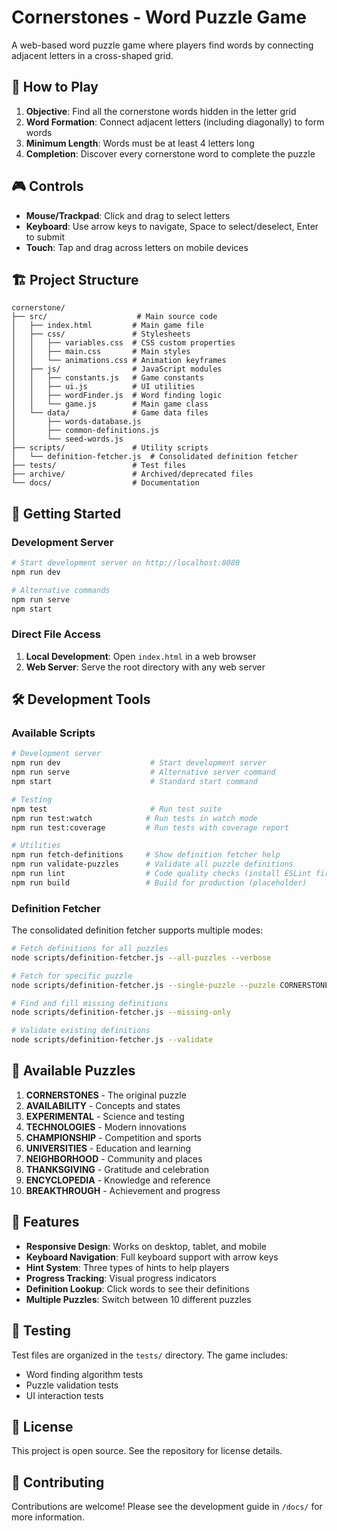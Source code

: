 # Cornerstones - Word Puzzle Game

A web-based word puzzle game where players find words by connecting adjacent letters in a cross-shaped grid.

## 🎯 How to Play

1. **Objective**: Find all the cornerstone words hidden in the letter grid
2. **Word Formation**: Connect adjacent letters (including diagonally) to form words
3. **Minimum Length**: Words must be at least 4 letters long
4. **Completion**: Discover every cornerstone word to complete the puzzle

## 🎮 Controls

- **Mouse/Trackpad**: Click and drag to select letters
- **Keyboard**: Use arrow keys to navigate, Space to select/deselect, Enter to submit
- **Touch**: Tap and drag across letters on mobile devices

## 🏗️ Project Structure

```
cornerstone/
├── src/                    # Main source code
│   ├── index.html         # Main game file
│   ├── css/               # Stylesheets
│   │   ├── variables.css  # CSS custom properties
│   │   ├── main.css       # Main styles
│   │   └── animations.css # Animation keyframes
│   ├── js/                # JavaScript modules
│   │   ├── constants.js   # Game constants
│   │   ├── ui.js          # UI utilities
│   │   ├── wordFinder.js  # Word finding logic
│   │   └── game.js        # Main game class
│   └── data/              # Game data files
│       ├── words-database.js
│       ├── common-definitions.js
│       └── seed-words.js
├── scripts/               # Utility scripts
│   └── definition-fetcher.js  # Consolidated definition fetcher
├── tests/                 # Test files
├── archive/               # Archived/deprecated files
└── docs/                  # Documentation
```

## 🚀 Getting Started

### Development Server
```bash
# Start development server on http://localhost:8080
npm run dev

# Alternative commands
npm run serve
npm start
```

### Direct File Access
1. **Local Development**: Open `index.html` in a web browser
2. **Web Server**: Serve the root directory with any web server

## 🛠️ Development Tools

### Available Scripts
```bash
# Development server
npm run dev                    # Start development server
npm run serve                  # Alternative server command
npm start                      # Standard start command

# Testing
npm test                       # Run test suite
npm run test:watch            # Run tests in watch mode
npm run test:coverage         # Run tests with coverage report

# Utilities
npm run fetch-definitions     # Show definition fetcher help
npm run validate-puzzles      # Validate all puzzle definitions
npm run lint                  # Code quality checks (install ESLint first)
npm run build                 # Build for production (placeholder)
```

### Definition Fetcher

The consolidated definition fetcher supports multiple modes:

```bash
# Fetch definitions for all puzzles
node scripts/definition-fetcher.js --all-puzzles --verbose

# Fetch for specific puzzle
node scripts/definition-fetcher.js --single-puzzle --puzzle CORNERSTONES

# Find and fill missing definitions
node scripts/definition-fetcher.js --missing-only

# Validate existing definitions
node scripts/definition-fetcher.js --validate
```

## 🎲 Available Puzzles

1. **CORNERSTONES** - The original puzzle
2. **AVAILABILITY** - Concepts and states
3. **EXPERIMENTAL** - Science and testing
4. **TECHNOLOGIES** - Modern innovations
5. **CHAMPIONSHIP** - Competition and sports
6. **UNIVERSITIES** - Education and learning
7. **NEIGHBORHOOD** - Community and places
8. **THANKSGIVING** - Gratitude and celebration
9. **ENCYCLOPEDIA** - Knowledge and reference
10. **BREAKTHROUGH** - Achievement and progress

## 🎨 Features

- **Responsive Design**: Works on desktop, tablet, and mobile
- **Keyboard Navigation**: Full keyboard support with arrow keys
- **Hint System**: Three types of hints to help players
- **Progress Tracking**: Visual progress indicators
- **Definition Lookup**: Click words to see their definitions
- **Multiple Puzzles**: Switch between 10 different puzzles

## 🧪 Testing

Test files are organized in the `tests/` directory. The game includes:
- Word finding algorithm tests
- Puzzle validation tests
- UI interaction tests

## 📝 License

This project is open source. See the repository for license details.

## 🤝 Contributing

Contributions are welcome! Please see the development guide in `/docs/` for more information.